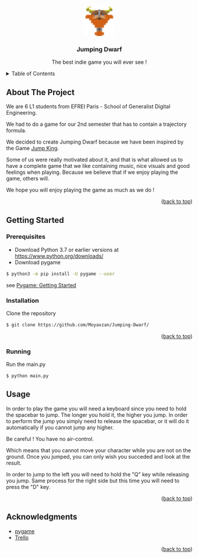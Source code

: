 <!-- PROJECT LOGO -->
<br />
<div align="center">
  <a href="https://github.com/Moyaxzan/Jumping-Dwarf">
    <img src="assets/divers/icon.png" alt="Logo" width="80" height="80">
  </a>

  <h3 align="center">Jumping Dwarf</h3>

  <p align="center">
    The best indie game you will ever see !
    <br />
  </p>
</div>



<!-- TABLE OF CONTENTS -->
<details>
  <summary>Table of Contents</summary>
  <ol>
    <li>
      <a href="#about-the-project">About The Project</a>
    </li>
    <li>
      <a href="#getting-started">Getting Started</a>
      <ul>
        <li><a href="#prerequisites">Prerequisites</a></li>
        <li><a href="#installation">Installation</a></li>
      </ul>
    </li>
    <li><a href="#usage">Usage</a></li>
    <li><a href="#acknowledgments">Acknowledgments</a></li>
  </ol>
</details>




## About The Project

We are 6 L1 students from EFREI Paris - School of Generalist Digital Engineering.

We had to do a game for our 2nd semester that has to contain a trajectory formula.

We decided to create Jumping Dwarf because we have been inspired by the Game [Jump King](https://store.steampowered.com/app/1061090/Jump_King/).

Some of us were really motivated about it, and that is what allowed us to have a complete game that we like containing music, nice visuals and good feelings when playing. Because we believe that if we enjoy playing the game, others will.

We hope you will enjoy playing the game as much as we do !
<p align="right">(<a href="#top">back to top</a>)</p>



## Getting Started

### Prerequisites
* Download Python 3.7 or earlier versions at https://www.python.org/downloads/
* Download pygame
```sh
$ python3 -m pip install -U pygame --user
```
see [Pygame: Getting Started](https://www.pygame.org/wiki/GettingStarted)
 
 
### Installation

Clone the repository 
```sh
$ git clone https://github.com/Moyaxzan/Jumping-Dwarf/
```
<p align="right">(<a href="#top">back to top</a>)</p>

### Running

Run the main.py
```sh
$ python main.py
```


## Usage

In order to play the game you will need a keyboard since you need to hold the spacebar to jump. The longer you hold it, the higher you jump. In order to perform the jump you simply need to release the spacebar, or it will do it automatically if you cannot jump any higher.

Be careful ! You have no air-control.

Which means that you cannot move your character while you are not on the ground. Once you jumped, you can only wish you succeded and look at the result.

In order to jump to the left you will need to hold the "Q" key while releasing you jump. Same process for the right side but this time you will need to press the "D" key.

<p align="right">(<a href="#top">back to top</a>)</p>



## Acknowledgments

* [pygame](https://www.pygame.org/docs/)
* [Trello](https://trello.com/)

<p align="right">(<a href="#top">back to top</a>)</p>
